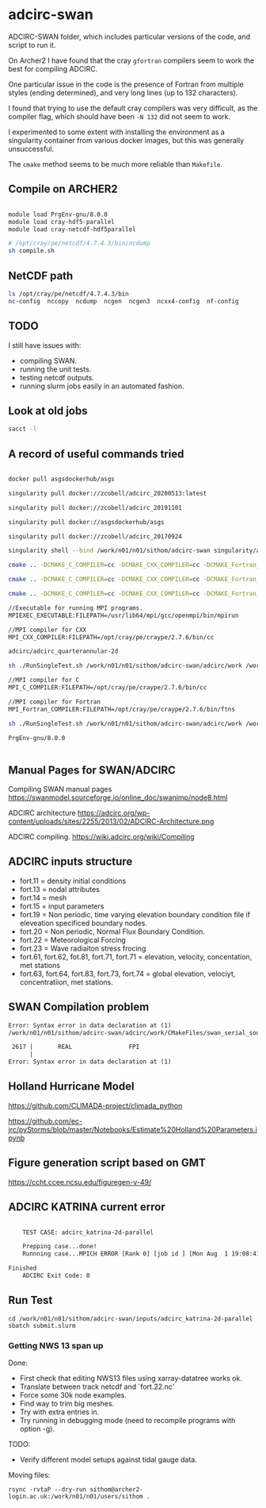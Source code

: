 # adcirc-swan

ADCIRC-SWAN folder, which includes particular versions of the code, and script to run it.

On Archer2 I have found that the cray `gfortran` compilers seem to work the best for compiling ADCIRC.

One particular issue in the code is the presence of Fortran from multiple styles (ending determined), and very long lines (up to 132 characters).

I found that trying to use the default cray compilers was very difficult, as the compiler flag, which should have been `-N 132` did not seem to work.

I experimented to some extent with installing the environment as a singularity container from various docker images, but this was generally unsuccessful.

The `cmake` method seems to be much more reliable than `Makefile`.

## Compile on ARCHER2

```bash

module load PrgEnv-gnu/8.0.0
module load cray-hdf5-parallel
module load cray-netcdf-hdf5parallel

# /opt/cray/pe/netcdf/4.7.4.3/bin/ncdump
sh compile.sh

```

## NetCDF path

```bash
ls /opt/cray/pe/netcdf/4.7.4.3/bin
nc-config  nccopy  ncdump  ncgen  ncgen3  ncxx4-config  nf-config
```

## TODO

I still have issues with:

 - compiling SWAN.
 - running the unit tests.
 - testing netcdf outputs.
 - running slurm jobs easily in an automated fashion.


## Look at old jobs

```bash
sacct -l
```

## A record of useful commands tried

```bash

docker pull asgsdockerhub/asgs

singularity pull docker://zcobell/adcirc_20200513:latest

singularity pull docker://zcobell/adcirc_20191101

singularity pull docker://asgsdockerhub/asgs

singularity pull docker://zcobell/adcirc_20170924

singularity shell --bind /work/n01/n01/sithom/adcirc-swan singularity/asgs -nv

cmake .. -DCMAKE_C_COMPILER=cc -DCMAKE_CXX_COMPILER=cc -DCMAKE_Fortran_COMPILER=ftn -DCMAKE_Fortran_FLAGS="-N 132" -DFortran_LINELENGTH_FLAG="-N 132"

cmake .. -DCMAKE_C_COMPILER=cc -DCMAKE_CXX_COMPILER=cc -DCMAKE_Fortran_COMPILER=ftn -DBUILD_ADCIRC=ON -DBUILD_PADCIRC=ON -DBUILD_ADCPREP=OFF -DBUILD_ADCSWAN=OFF Fortran_COMPILER_SPECIFIC_FLAG="-N 132" -DBUILD_PADCSWAN=OFF -DFortran_LINELENGTH_FLAG="-N 132"

cmake .. -DCMAKE_C_COMPILER=cc -DCMAKE_CXX_COMPILER=cc -DCMAKE_Fortran_COMPILER=ftn -DBUILD_ADCIRC=ON -DBUILD_PADCIRC=ON -DBUILD_ADCPREP=ON -DBUILD_ADCSWAN=OFF -DFortran_COMPILER_SPECIFIC_FLAG=-ffixed-line-length-132 -DBUILD_PADCSWAN=OFF -DFortran_LINELENGTH_FLAG=-ffixed-line-length-132 -DCMAKE_Fortran_FLAGS="-ffree-line-length-132  -ffixed-line-length-132 -DREAL8 -DCSCA -DLINUX -w -fallow-argument-mismatch -O2"

//Executable for running MPI programs.
MPIEXEC_EXECUTABLE:FILEPATH=/usr/lib64/mpi/gcc/openmpi/bin/mpirun

//MPI compiler for CXX
MPI_CXX_COMPILER:FILEPATH=/opt/cray/pe/craype/2.7.6/bin/cc

adcirc/adcirc_quarterannular-2d

sh ./RunSingleTest.sh /work/n01/n01/sithom/adcirc-swan/adcirc/work /work/n01/n01/sithom/adcirc-swan/adcirc-cg-testsuite/adcirc/adcirc_quarterannular-2d

//MPI compiler for C
MPI_C_COMPILER:FILEPATH=/opt/cray/pe/craype/2.7.6/bin/cc

//MPI compiler for Fortran
MPI_Fortran_COMPILER:FILEPATH=/opt/cray/pe/craype/2.7.6/bin/ftns

sh ./RunSingleTest.sh /work/n01/n01/sithom/adcirc-swan/adcirc/work /work/n01/n01/sithom/adcirc-swan/adcirc-cg-testsuite/adcirc/adcirc_internal_overflow

PrgEnv-gnu/8.0.0
 
```


## Manual Pages for SWAN/ADCIRC

Compiling SWAN manual pages
https://swanmodel.sourceforge.io/online_doc/swanimp/node8.html

ADCIRC architecture
https://adcirc.org/wp-content/uploads/sites/2255/2013/02/ADCIRC-Architecture.png

ADCIRC compiling.
https://wiki.adcirc.org/wiki/Compiling

## ADCIRC inputs structure

- fort.11  = density initial conditions
- fort.13 = nodal attributes
- fort.14 = mesh
- fort.15 = input parameters
- fort.19 = Non periodic, time varying elevation boundary condition file if eleveation specificed boundary nodes.
- fort.20 = Non periodic, Normal Flux Boundary Condition.
- fort.22 = Meteorological Forcing
- fort.23 = Wave radiaiton stress frocing
- fort.61, fort.62, fot.81, fort.71, fort.71 = elevation, velocity, concentation, met stations
- fort.63, fort.64, fort.83, fort.73, fort.74 = global elevation, velociyt, concentratiion, met stations.



## SWAN Compilation problem

```txt
Error: Syntax error in data declaration at (1)
/work/n01/n01/sithom/adcirc-swan/adcirc/work/CMakeFiles/swan_serial_source/swmod1.f:2617:77:

 2617 |       REAL                FPI                                             40.88
      |                                                                             1
Error: Syntax error in data declaration at (1)
```

## Holland Hurricane Model

https://github.com/CLIMADA-project/climada_python

https://github.com/ec-jrc/pyStorms/blob/master/Notebooks/Estimate%20Holland%20Parameters.ipynb


## Figure generation script based on GMT

https://ccht.ccee.ncsu.edu/figuregen-v-49/

## ADCIRC KATRINA current error

```bash

    TEST CASE: adcirc_katrina-2d-parallel

    Prepping case...done!
    Runnning case...MPICH ERROR [Rank 0] [job id ] [Mon Aug  1 19:08:41 2022] [ln04] - Abort(0) (rank 0 in comm 496): application called MPI_Abort(comm=0x84000000, 0) - process 0

Finished
    ADCIRC Exit Code: 0
```

## Run Test

```
cd /work/n01/n01/sithom/adcirc-swan/inputs/adcirc_katrina-2d-parallel
sbatch submit.slurm
```


### Getting NWS 13 span up

Done:

- First check that editing NWS13 files using xarray-datatree works ok.
- Translate between track netcdf and `fort.22.nc'
- Force some 30k node examples.
- Find way to trim big meshes.
- Try with extra entries in.
- Try running in debugging mode (need to recompile programs with option -g).

TODO:

- Verify different model setups against tidal gauge data.


Moving files:

```
rsync -rvtaP --dry-run sithom@archer2-login.ac.uk:/work/n01/n01/users/sithom .
```